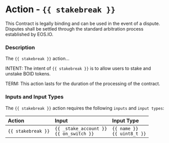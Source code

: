 # Action - `{{ stakebreak }}`

This Contract is legally binding and can be used in the event of a dispute. Disputes shall be settled through the standard arbitration process established by EOS.IO.

### Description

The `{{ stakebreak }}` action... 

INTENT: The intent of `{{ stakebreak }}` is to allow users to stake and unstake BOID tokens.

TERM: This action lasts for the duration of the processing of the contract.

### Inputs and Input Types

The `{{ stakebreak }}` action requires the following `inputs` and `input types`:

| Action | Input | Input Type |
|:--|:--|:--|
| `{{ stakebreak }}` | `{{ _stake_account }}`<br/>`{{ on_switch }}` | `{{ name }}`<br/>`{{ uint8_t }}` |
